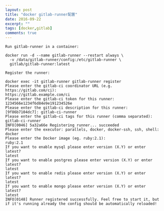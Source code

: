 ```yaml
---
layout: post
title: "docker gitlab-runner配置"
date: 2016-09-22
excerpt: ""
tags: [docker,gitlab]
comments: true
---
```


<pre><code>Run gitlab-runner in a container:

docker run -d --name gitlab-runner --restart always \
  -v /data/gitlab-runner/config:/etc/gitlab-runner \
  gitlab/gitlab-runner:latest

Register the runner:

docker exec -it gitlab-runner gitlab-runner register
Please enter the gitlab-ci coordinator URL (e.g. https://gitlab.com/ci):
https://gitlab.example.com/ci
Please enter the gitlab-ci token for this runner:
1234566e1234f6d84e9e191234526e
Please enter the gitlab-ci description for this runner:
[9f86b7104dc7]: gitlab-ci-runner
Please enter the gitlab-ci tags for this runner (comma separated):
gitlab-ci-runner
INFO[0046] 5a32a66e Registering runner... succeeded     
Please enter the executor: parallels, docker, docker-ssh, ssh, shell:
docker
Please enter the Docker image (eg. ruby:2.1):
ruby:2.1
If you want to enable mysql please enter version (X.Y) or enter latest?
latest
If you want to enable postgres please enter version (X.Y) or enter latest?
latest
If you want to enable redis please enter version (X.Y) or enter latest?
latest
If you want to enable mongo please enter version (X.Y) or enter latest?
latest
INFO[0148] Runner registered successfully. Feel free to start it, but if it's running already the config should be automatically reloaded!</code></pre>